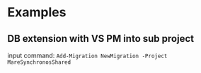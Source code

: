# Examples

## DB extension with VS PM into sub project
input command:
```Add-Migration NewMigration -Project MareSynchronosShared```